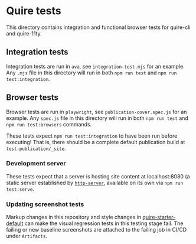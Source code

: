 # Quire tests

This directory contains integration and functional browser tests for quire-cli and quire-11ty.

## Integration tests

Integration tests are run in `ava`, see `integration-test.mjs` for an example. Any `.mjs` file in this directory will run in both `npm run test` and `npm run test:integration`.

## Browser tests

Browser tests are run in `playwright`, see `publication-cover.spec.js` for an example. Any `spec.js` file in this directory will run in both `npm run test` and `npm run test:browsers` commands.

These tests expect `npm run test:integration` to have been run before executing! That is, there should be a complete default publication build at `test-publication/_site`.

### Development server

These tests expect that a server is hosting site content at localhost:8080 (a static server established by [`http-server`](https://www.npmjs.com/package/http-server), available on its own via `npm run test:serve`.

### Updating screenshot tests

Markup changes in this repository and style changes in [quire-starter-default](https://github.com/thegetty/quire-start-default) can make the visual regression tests in this testing stage fail. The failing or new baseline screenshots are attached to the failing job in CI/CD under `Artifacts`.